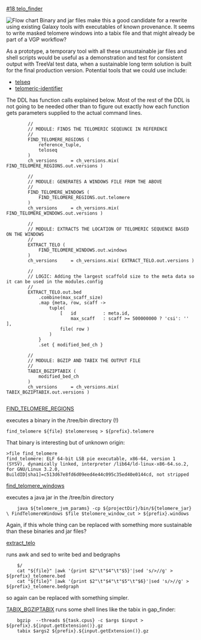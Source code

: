 [#18 telo_finder](https://github.com/sanger-tol/treeval/blob/dev/subworkflows/local/telo_finder.nf)</h3>

![Flow chart](https://raw.githubusercontent.com/sanger-tol/treeval/dev/docs/images/v1-1-0/treeval_1_1_0_telo_finder.png)
Binary and jar files make this a good candidate for a rewrite using existing Galaxy tools with executables of known provenance. It seems to write masked telomere windows into a tabix file and that might already be part of a VGP workflow?

As a prototype, a temporary tool with all these unsustainable jar files and shell scripts would be useful as a demonstration and test for consistent output
with TreeVal test data, when a sustainable long term solution is built for the final production version. Potential tools that we could use include:

* [telseq](https://github.com/zd1/telseq)
* [telomeric-identifier](https://github.com/tolkit/telomeric-identifier)

The DDL has function calls explained below.
Most of the rest of the DDL is not going to be needed other than to
figure out exactly how each function gets parameters supplied to the actual command lines.

```
        //
        // MODULE: FINDS THE TELOMERIC SEQEUNCE IN REFERENCE
        //
        FIND_TELOMERE_REGIONS (
            reference_tuple,
            teloseq
        )
        ch_versions     = ch_versions.mix( FIND_TELOMERE_REGIONS.out.versions )

        //
        // MODULE: GENERATES A WINDOWS FILE FROM THE ABOVE
        //
        FIND_TELOMERE_WINDOWS (
            FIND_TELOMERE_REGIONS.out.telomere
        )
        ch_versions     = ch_versions.mix( FIND_TELOMERE_WINDOWS.out.versions )

        //
        // MODULE: EXTRACTS THE LOCATION OF TELOMERIC SEQUENCE BASED ON THE WINDOWS
        //
        EXTRACT_TELO (
            FIND_TELOMERE_WINDOWS.out.windows
        )
        ch_versions     = ch_versions.mix( EXTRACT_TELO.out.versions )

        //
        // LOGIC: Adding the largest scaffold size to the meta data so it can be used in the modules.config
        //
        EXTRACT_TELO.out.bed
            .combine(max_scaff_size)
            .map {meta, row, scaff ->
                tuple(
                    [   id          : meta.id,
                        max_scaff   : scaff >= 500000000 ? 'csi': ''    ],
                    file( row )
                )
            }
            .set { modified_bed_ch }

        //
        // MODULE: BGZIP AND TABIX THE OUTPUT FILE
        //
        TABIX_BGZIPTABIX (
            modified_bed_ch
        )
        ch_versions     = ch_versions.mix( TABIX_BGZIPTABIX.out.versions )


```
[FIND_TELOMERE_REGIONS](https://github.com/sanger-tol/treeval/blob/dev/modules/local/find_telomere_regions.nf)

executes a binary in the /tree/bin directory (!)


```
find_telomere ${file} $telomereseq > ${prefix}.telomere
```


That binary is interesting but of unknown origin:


```
>file find_telomere
find_telomere: ELF 64-bit LSB pie executable, x86-64, version 1 (SYSV), dynamically linked, interpreter /lib64/ld-linux-x86-64.so.2, for GNU/Linux 3.2.0, BuildID[sha1]=c513d67e8fd6d09eed4e44c095c35ed40e0144cd, not stripped
```


[find_telomere_windows](https://github.com/sanger-tol/treeval/blob/dev/modules/local/find_telomere_windows.nf)

executes a java jar in the /tree/bin directory

```
    java ${telomere_jvm_params} -cp ${projectDir}/bin/${telomere_jar} \ FindTelomereWindows $file $telomere_window_cut > ${prefix}.windows
```
Again, if this whole thing can be replaced with something more sustainable than these binaries and jar files?

[extract_telo ](https://github.com/sanger-tol/treeval/blob/dev/modules/local/extract_telo.nf)

runs awk and sed to write bed and bedgraphs


```
    $/
    cat "${file}" |awk '{print $2"\t"$4"\t"$5}'|sed 's/>//g' > ${prefix}_telomere.bed
    cat "${file}" |awk '{print $2"\t"$4"\t"$5"\t"$6}'|sed 's/>//g' > ${prefix}_telomere.bedgraph
```

so again can be replaced with something simpler.

[TABIX_BGZIPTABIX](https://github.com/sanger-tol/treeval/blob/dev/modules/nf-core/tabix/bgziptabix/main.nf) runs some shell lines like the tabix in gap_finder:


```
    bgzip  --threads ${task.cpus} -c $args $input > ${prefix}.${input.getExtension()}.gz
    tabix $args2 ${prefix}.${input.getExtension()}.gz
```
